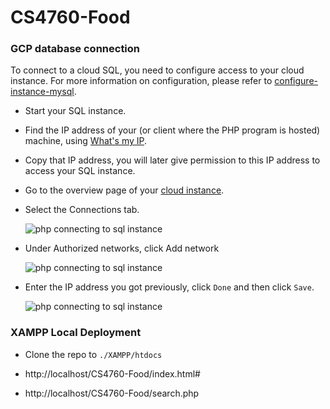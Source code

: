 # CS4760-Food

### GCP database connection 

To connect to a cloud SQL, you need to configure access to your cloud instance. For more information on configuration, please refer to [configure-instance-mysql](https://cloud.google.com/sql/docs/mysql/connect-admin-ip#configure-instance-mysql).

- Start your SQL instance.

- Find the IP address of your (or client where the PHP program is hosted) machine, using [What's my IP](http://ipv4.whatismyv6.com/).

- Copy that IP address, you will later give permission to this IP address to access your SQL instance.

- Go to the overview page of your [cloud instance](https://console.cloud.google.com/sql/instances).

- Select the Connections tab.

  ![php connecting to sql instance](http://www.cs.virginia.edu/~up3f/cs4750/images/gcp-images/gcp-mysql-images/php-gcp-db-gcp-2.png)

- Under Authorized networks, click Add network

  ![php connecting to sql instance](http://www.cs.virginia.edu/~up3f/cs4750/images/gcp-images/gcp-mysql-images/php-gcp-db-gcp-3.png)

- Enter the IP address you got previously, click `Done` and then click `Save`.

  ![php connecting to sql instance](http://www.cs.virginia.edu/~up3f/cs4750/images/gcp-images/gcp-mysql-images/php-gcp-db-gcp-4.png)



### XAMPP Local Deployment

* Clone the repo to `./XAMPP/htdocs`

* http://localhost/CS4760-Food/index.html#

* http://localhost/CS4760-Food/search.php

  